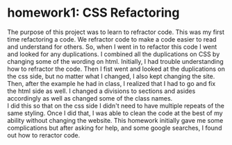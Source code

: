 # homework1: CSS Refactoring
The purpose of this project was to learn to refractor code.
This was my first time refactoring a code. We refractor code to make a code easier to read and understand for others. 
So, when I went in to refactor this code I went and looked for any duplications. 
I combined all the duplications on CSS by changing some of the wording on html.
Initially, I had trouble understanding how to refractor the code. 
Then I fist went and looked at the duplications on the css side, but no matter what I changed, I also kept changing the site. 
Then, after the example he had in class, I realized that I had to go and fix the html side as well. 
I changed a divisions to sections and asides accordingly as well as changed some of the class names.  
I did this so that on the css side I didn't need to have multiple repeats of the same styling. 
Once I did that, I was able to clean the code at the best of my ability without changing the website.
This homework initially gave me some complications but after asking for help, and some google searches, I found out how to reractor code. 
